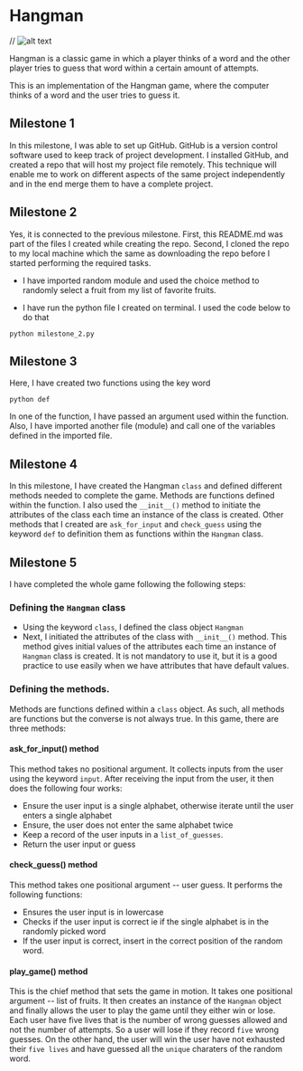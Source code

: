 # Hangman
// ![alt text](https://m.media-amazon.com/images/I/71muLEFqj4L.png)

Hangman is a classic game in which a player thinks of a word and the other player tries to guess that word within a certain amount of attempts.

This is an implementation of the Hangman game, where the computer thinks of a word and the user tries to guess it. 

## Milestone 1
In this milestone, I was able to set up GitHub. GitHub is a version control software used to keep track of project development. I installed GitHub, and created a repo that will host my project file remotely. This technique will enable me to work on different aspects of the same project independently and in the end merge them to have a complete project.

## Milestone 2
Yes, it is connected to the previous milestone. First, this README.md was part of the files I created while creating the repo. Second, I cloned the repo to my local machine which the same as downloading the repo before I started performing the required tasks. 

- I have imported random module and used the choice method to randomly select a fruit from my list of favorite fruits.

- I have run the python file I created on terminal. I used the code below to do that

```python milestone_2.py```

## Milestone 3
Here, I have created two functions using the key word 

```python def```

In one of the function, I have passed an argument used within the function. Also, I have imported another file (module) and call one of the variables defined in the imported file. 

## Milestone 4
In this milestone, I have created the Hangman ```class``` and defined different methods needed to complete the game. Methods are functions defined within the function. I also used the ```__init__()``` method to initiate the attributes of the class each time an instance of the class is created. Other methods that I created are ```ask_for_input``` and ```check_guess``` using the keyword ```def``` to definition them as functions within the ```Hangman``` class.

## Milestone 5

I have completed the whole game following the following steps:

### Defining the ```Hangman``` class
- Using the keyword ```class```, I defined the class object ```Hangman```
- Next, I initiated the attributes of the class with ```__init__()``` method. This method gives initial values of the attributes each time an instance of ```Hangman``` class is created. It is not mandatory to use it, but it is a good practice to use easily when we have attributes that have default values.

### Defining the methods.
Methods are functions defined within a ```class``` object. As such, all methods are functions but the converse is not always true. In this game, there are three methods:
#### ask_for_input() method
This method takes no positional argument. It collects inputs from the user using the keyword ```input```. After receiving the input from the user, it then does the following four works:
- Ensure the user input is a single alphabet, otherwise iterate until the user enters a single alphabet
- Ensure, the user does not enter the same alphabet twice
- Keep a record of the user inputs in a ```list_of_guesses```.
- Return the user input or guess

#### check_guess() method
This method takes one positional argument -- user guess. It performs the following functions:
- Ensures the user input is in lowercase
- Checks if the user input is correct ie if the single alphabet is in the randomly picked word
- If the user input is correct, insert in the correct position of the random word.

#### play_game() method
This is the chief method that sets the game in motion. It takes one positional argument -- list of fruits. It then creates an instance of the ```Hangman``` object and finally allows the user to play the game until they either win or lose. Each user have five lives that is the number of wrong guesses allowed and not the number of attempts. So a user will lose if they record ```five``` wrong guesses. On the other hand, the user will win the user have not exhausted their ```five lives``` and have guessed all the ```unique``` charaters of the random word.